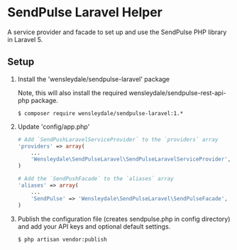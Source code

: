 # SendPulse Laravel Helper

A service provider and facade to set up and use the SendPulse PHP library in Laravel 5.

## Setup

1. Install the 'wensleydale/sendpulse-laravel' package

    Note, this will also install the required wensleydale/sendpulse-rest-api-php package.

    ```shell
    $ composer require wensleydale/sendpulse-laravel:1.*
    ```

2. Update 'config/app.php'

    ```php
    # Add `SendPushLaravelServiceProvider` to the `providers` array
    'providers' => array(
        ...
        'Wensleydale\SendPulseLaravel\SendPulseLaravelServiceProvider',
    )

    # Add the `SendPushFacade` to the `aliases` array
    'aliases' => array(
        ...
        'SendPulse' => 'Wensleydale\SendPulseLaravel\SendPulseFacade',
    )
    ```

3. Publish the configuration file (creates sendpulse.php in config directory) and add your API keys and optional default settings.

	```shell
    $ php artisan vendor:publish
    ```
